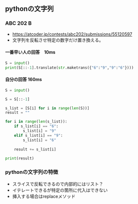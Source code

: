 ## pythonの文字列
### ABC 202 B
- https://atcoder.jp/contests/abc202/submissions/55120597
- 文字列を反転させ特定の数字だけ置き換える。

#### 一番早い人の回答　10ms
```python
S = input()
print(S[::-1].translate(str.maketrans({"6":"9","9":"6"})))
```
#### 自分の回答 160ms
```python
S = input()

S = S[::-1]

s_list = [S[i] for i in range(len(S))]
result = ""

for i in range(len(s_list)):
    if s_list[i] == "6":
        s_list[i] = "9"
    elif s_list[i] == "9":
        s_list[i] = "6"
    
    result += s_list[i]
    
print(result)
```
### pythonの文字列の特徴
- スライスで反転できるので内部的にはリスト？
- イテレートできるが特定の箇所に代入はできない
- 挿入する場合はreplaceメソッド
